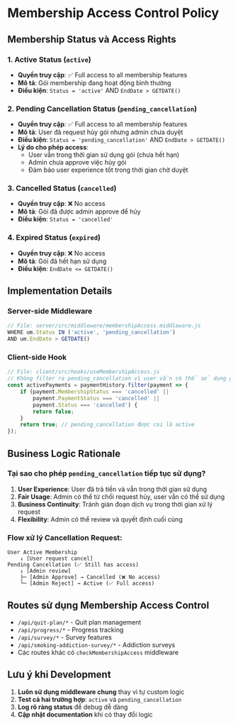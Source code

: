 # Membership Access Control Policy

## Membership Status và Access Rights

### 1. **Active Status** (`active`)
- **Quyền truy cập**: ✅ Full access to all membership features
- **Mô tả**: Gói membership đang hoạt động bình thường
- **Điều kiện**: `Status = 'active'` AND `EndDate > GETDATE()`

### 2. **Pending Cancellation Status** (`pending_cancellation`)
- **Quyền truy cập**: ✅ Full access to all membership features
- **Mô tả**: User đã request hủy gói nhưng admin chưa duyệt
- **Điều kiện**: `Status = 'pending_cancellation'` AND `EndDate > GETDATE()`
- **Lý do cho phép access**:
  - User vẫn trong thời gian sử dụng gói (chưa hết hạn)
  - Admin chưa approve việc hủy gói
  - Đảm bảo user experience tốt trong thời gian chờ duyệt

### 3. **Cancelled Status** (`cancelled`)
- **Quyền truy cập**: ❌ No access
- **Mô tả**: Gói đã được admin approve để hủy
- **Điều kiện**: `Status = 'cancelled'`

### 4. **Expired Status** (`expired`)
- **Quyền truy cập**: ❌ No access
- **Mô tả**: Gói đã hết hạn sử dụng
- **Điều kiện**: `EndDate <= GETDATE()`

## Implementation Details

### Server-side Middleware
```javascript
// File: server/src/middleware/membershipAccess.middleware.js
WHERE um.Status IN ('active', 'pending_cancellation')
AND um.EndDate > GETDATE()
```

### Client-side Hook
```javascript
// File: client/src/hooks/useMembershipAccess.js
// Không filter ra pending_cancellation vì user vẫn có thể sử dụng gói
const activePayments = paymentHistory.filter(payment => {
    if (payment.MembershipStatus === 'cancelled' ||
        payment.PaymentStatus === 'cancelled' ||
        payment.Status === 'cancelled') {
        return false;
    }
    return true; // pending_cancellation được coi là active
});
```

## Business Logic Rationale

### Tại sao cho phép `pending_cancellation` tiếp tục sử dụng?

1. **User Experience**: User đã trả tiền và vẫn trong thời gian sử dụng
2. **Fair Usage**: Admin có thể từ chối request hủy, user vẫn có thể sử dụng
3. **Business Continuity**: Tránh gián đoạn dịch vụ trong thời gian xử lý request
4. **Flexibility**: Admin có thể review và quyết định cuối cùng

### Flow xử lý Cancellation Request:

```
User Active Membership
    ↓ [User request cancel]
Pending Cancellation (✅ Still has access)
    ↓ [Admin review]
    ├─ [Admin Approve] → Cancelled (❌ No access)
    └─ [Admin Reject] → Active (✅ Full access)
```

## Routes sử dụng Membership Access Control

- `/api/quit-plan/*` - Quit plan management
- `/api/progress/*` - Progress tracking  
- `/api/survey/*` - Survey features
- `/api/smoking-addiction-survey/*` - Addiction surveys
- Các routes khác có `checkMembershipAccess` middleware

## Lưu ý khi Development

1. **Luôn sử dụng middleware chung** thay vì tự custom logic
2. **Test cả hai trường hợp**: `active` và `pending_cancellation`
3. **Log rõ ràng status** để debug dễ dàng
4. **Cập nhật documentation** khi có thay đổi logic